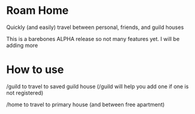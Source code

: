 # Roam Home
Quickly (and easily) travel between personal, friends, and guild houses

This is a barebones ALPHA release so not many features yet. I will be adding more

# How to use

/guild to travel to saved guild house (/guild will help you add one if one is not registered)

/home to travel to primary house (and between free apartment)
